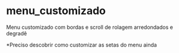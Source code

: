 # menu_customizado
Menu customizado com bordas e scroll de rolagem arredondados e degradê

*Preciso descobrir como customizar as setas do menu ainda
